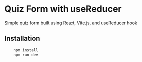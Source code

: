 # Quiz Form with useReducer

Simple quiz form built using React, Vite.js, and useReducer hook

## Installation

```javascript
    npm install
    npm run dev
```

